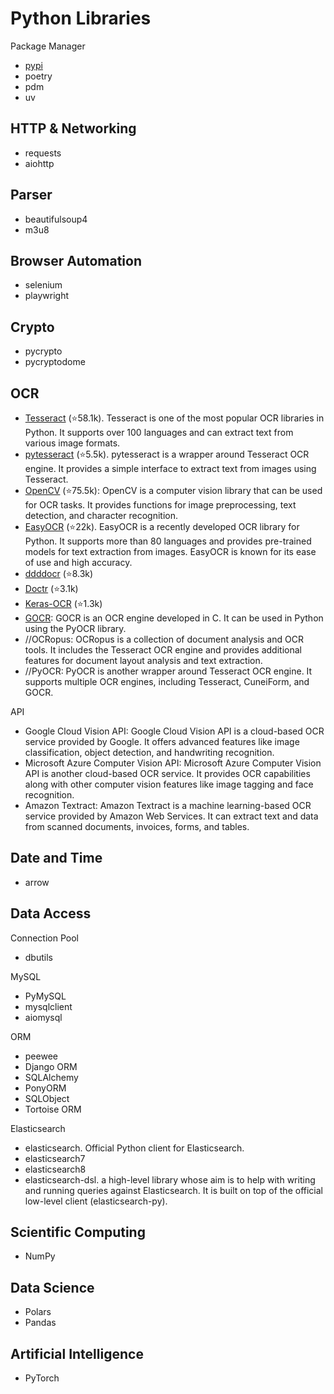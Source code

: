 # Python Libraries

Package Manager

- [pypi](https://pypi.org/)
- poetry
- pdm
- uv

## HTTP & Networking

- requests
- aiohttp

## Parser

- beautifulsoup4
- m3u8

## Browser Automation

- selenium
- playwright

## Crypto

- pycrypto
- pycryptodome

## OCR

- [Tesseract](https://github.com/tesseract-ocr/tesseract) (⭐️58.1k). Tesseract is one of the most popular OCR libraries in Python. It supports over 100 languages and can extract text from various image formats.
- [pytesseract](https://github.com/madmaze/pytesseract) (⭐5.5k). pytesseract is a wrapper around Tesseract OCR engine. It provides a simple interface to extract text from images using Tesseract.
- [OpenCV](https://github.com/opencv/opencv) (⭐️75.5k): OpenCV is a computer vision library that can be used for OCR tasks. It provides functions for image preprocessing, text detection, and character recognition.
- [EasyOCR](https://github.com/JaidedAI/EasyOCR) (⭐22k). EasyOCR is a recently developed OCR library for Python. It supports more than 80 languages and provides pre-trained models for text extraction from images. EasyOCR is known for its ease of use and high accuracy.
- [ddddocr](https://github.com/sml2h3/ddddocr) (⭐8.3k)
- [Doctr](https://github.com/mindee/doctr) (⭐3.1k)
- [Keras-OCR](https://github.com/faustomorales/keras-ocr) (⭐1.3k)
- [GOCR](https://jocr.sourceforge.net/): GOCR is an OCR engine developed in C. It can be used in Python using the PyOCR library.
- //OCRopus: OCRopus is a collection of document analysis and OCR tools. It includes the Tesseract OCR engine and provides additional features for document layout analysis and text extraction.
- //PyOCR: PyOCR is another wrapper around Tesseract OCR engine. It supports multiple OCR engines, including Tesseract, CuneiForm, and GOCR.

API

- Google Cloud Vision API: Google Cloud Vision API is a cloud-based OCR service provided by Google. It offers advanced features like image classification, object detection, and handwriting recognition.
- Microsoft Azure Computer Vision API: Microsoft Azure Computer Vision API is another cloud-based OCR service. It provides OCR capabilities along with other computer vision features like image tagging and face recognition.
- Amazon Textract: Amazon Textract is a machine learning-based OCR service provided by Amazon Web Services. It can extract text and data from scanned documents, invoices, forms, and tables.

## Date and Time

- arrow

## Data Access 

Connection Pool

- dbutils

MySQL

- PyMySQL
- mysqlclient
- aiomysql

ORM

- peewee
- Django ORM
- SQLAlchemy
- PonyORM
- SQLObject
- Tortoise ORM

Elasticsearch

- elasticsearch. Official Python client for Elasticsearch.
- elasticsearch7
- elasticsearch8
- elasticsearch-dsl. a high-level library whose aim is to help with writing and running queries against Elasticsearch. It is built on top of the official low-level client (elasticsearch-py).

## Scientific Computing

- NumPy

## Data Science

- Polars
- Pandas

## Artificial Intelligence

- PyTorch
